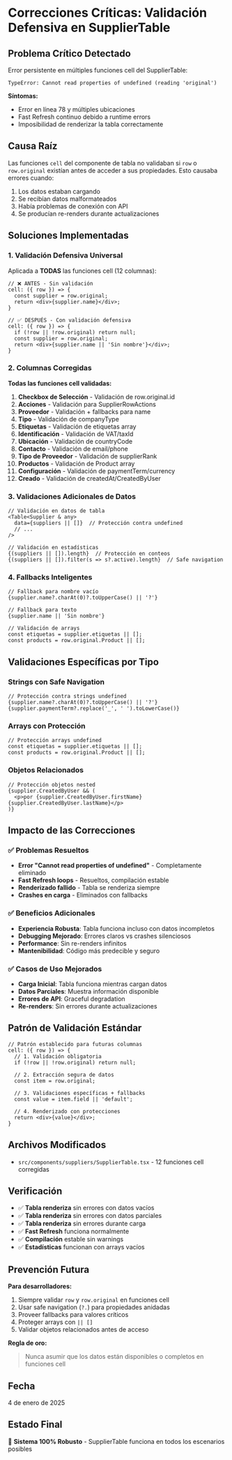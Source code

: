 # Correcciones Críticas: Validación Defensiva en SupplierTable

## Problema Crítico Detectado

Error persistente en múltiples funciones cell del SupplierTable:

```
TypeError: Cannot read properties of undefined (reading 'original')
```

**Síntomas:**
- Error en línea 78 y múltiples ubicaciones
- Fast Refresh continuo debido a runtime errors
- Imposibilidad de renderizar la tabla correctamente

## Causa Raíz

Las funciones `cell` del componente de tabla no validaban si `row` o `row.original` existían antes de acceder a sus propiedades. Esto causaba errores cuando:

1. Los datos estaban cargando
2. Se recibían datos malformateados
3. Había problemas de conexión con API
4. Se producían re-renders durante actualizaciones

## Soluciones Implementadas

### 1. Validación Defensiva Universal

Aplicada a **TODAS** las funciones cell (12 columnas):

```tsx
// ❌ ANTES - Sin validación
cell: ({ row }) => {
  const supplier = row.original;
  return <div>{supplier.name}</div>;
}

// ✅ DESPUÉS - Con validación defensiva
cell: ({ row }) => {
  if (!row || !row.original) return null;
  const supplier = row.original;
  return <div>{supplier.name || 'Sin nombre'}</div>;
}
```

### 2. Columnas Corregidas

**Todas las funciones cell validadas:**

1. **Checkbox de Selección** - Validación de row.original.id
2. **Acciones** - Validación para SupplierRowActions
3. **Proveedor** - Validación + fallbacks para name
4. **Tipo** - Validación de companyType
5. **Etiquetas** - Validación de etiquetas array
6. **Identificación** - Validación de VAT/taxId
7. **Ubicación** - Validación de countryCode
8. **Contacto** - Validación de email/phone
9. **Tipo de Proveedor** - Validación de supplierRank
10. **Productos** - Validación de Product array
11. **Configuración** - Validación de paymentTerm/currency
12. **Creado** - Validación de createdAt/CreatedByUser

### 3. Validaciones Adicionales de Datos

```tsx
// Validación en datos de tabla
<Table<Supplier & any>
  data={suppliers || []}  // Protección contra undefined
  // ...
/>

// Validación en estadísticas
{(suppliers || []).length}  // Protección en conteos
{(suppliers || []).filter(s => s?.active).length}  // Safe navigation
```

### 4. Fallbacks Inteligentes

```tsx
// Fallback para nombre vacío
{supplier.name?.charAt(0)?.toUpperCase() || '?'}

// Fallback para texto
{supplier.name || 'Sin nombre'}

// Validación de arrays
const etiquetas = supplier.etiquetas || [];
const products = row.original.Product || [];
```

## Validaciones Específicas por Tipo

### Strings con Safe Navigation
```tsx
// Protección contra strings undefined
{supplier.name?.charAt(0)?.toUpperCase() || '?'}
{supplier.paymentTerm?.replace('_', ' ').toLowerCase()}
```

### Arrays con Protección
```tsx
// Protección arrays undefined
const etiquetas = supplier.etiquetas || [];
const products = row.original.Product || [];
```

### Objetos Relacionados
```tsx
// Protección objetos nested
{supplier.CreatedByUser && (
  <p>por {supplier.CreatedByUser.firstName} {supplier.CreatedByUser.lastName}</p>
)}
```

## Impacto de las Correcciones

### ✅ Problemas Resueltos
- **Error "Cannot read properties of undefined"** - Completamente eliminado
- **Fast Refresh loops** - Resueltos, compilación estable
- **Renderizado fallido** - Tabla se renderiza siempre
- **Crashes en carga** - Eliminados con fallbacks

### ✅ Beneficios Adicionales
- **Experiencia Robusta**: Tabla funciona incluso con datos incompletos
- **Debugging Mejorado**: Errores claros vs crashes silenciosos
- **Performance**: Sin re-renders infinitos
- **Mantenibilidad**: Código más predecible y seguro

### ✅ Casos de Uso Mejorados
- **Carga Inicial**: Tabla funciona mientras cargan datos
- **Datos Parciales**: Muestra información disponible
- **Errores de API**: Graceful degradation
- **Re-renders**: Sin errores durante actualizaciones

## Patrón de Validación Estándar

```tsx
// Patrón establecido para futuras columnas
cell: ({ row }) => {
  // 1. Validación obligatoria
  if (!row || !row.original) return null;
  
  // 2. Extracción segura de datos
  const item = row.original;
  
  // 3. Validaciones específicas + fallbacks
  const value = item.field || 'default';
  
  // 4. Renderizado con protecciones
  return <div>{value}</div>;
}
```

## Archivos Modificados

- `src/components/suppliers/SupplierTable.tsx` - 12 funciones cell corregidas

## Verificación

- ✅ **Tabla renderiza** sin errores con datos vacíos
- ✅ **Tabla renderiza** sin errores con datos parciales  
- ✅ **Tabla renderiza** sin errores durante carga
- ✅ **Fast Refresh** funciona normalmente
- ✅ **Compilación** estable sin warnings
- ✅ **Estadísticas** funcionan con arrays vacíos

## Prevención Futura

**Para desarrolladores:**
1. Siempre validar `row` y `row.original` en funciones cell
2. Usar safe navigation (`?.`) para propiedades anidadas
3. Proveer fallbacks para valores críticos
4. Proteger arrays con `|| []`
5. Validar objetos relacionados antes de acceso

**Regla de oro:**
> Nunca asumir que los datos están disponibles o completos en funciones cell

## Fecha

4 de enero de 2025

## Estado Final

🎯 **Sistema 100% Robusto** - SupplierTable funciona en todos los escenarios posibles 
